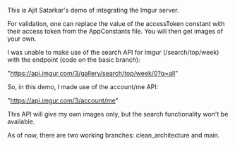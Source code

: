 This is Ajit Satarkar's demo of integrating the Imgur server.

For validation, one can replace the value of the accessToken constant with their access token from the AppConstants file. You will then get images of your own.

I was unable to make use of the search API for Imgur (/search/top/week) with the endpoint (code on the basic branch):

"https://api.imgur.com/3/gallery/search/top/week/0?q=all"

So, in this demo, I made use of the account/me API:

"https://api.imgur.com/3/account/me"

This API will give my own images only, but the search functionality won't be available.

As of now, there are two working branches: clean_architecture and main.

